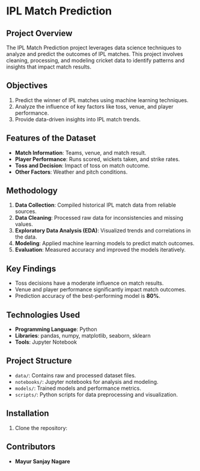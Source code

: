 # IPL Match Prediction

## Project Overview
The IPL Match Prediction project leverages data science techniques to analyze and predict the outcomes of IPL matches. This project involves cleaning, processing, and modeling cricket data to identify patterns and insights that impact match results.

## Objectives
1. Predict the winner of IPL matches using machine learning techniques.
2. Analyze the influence of key factors like toss, venue, and player performance.
3. Provide data-driven insights into IPL match trends.

## Features of the Dataset
- **Match Information**: Teams, venue, and match result.
- **Player Performance**: Runs scored, wickets taken, and strike rates.
- **Toss and Decision**: Impact of toss on match outcome.
- **Other Factors**: Weather and pitch conditions.

## Methodology
1. **Data Collection**: Compiled historical IPL match data from reliable sources.
2. **Data Cleaning**: Processed raw data for inconsistencies and missing values.
3. **Exploratory Data Analysis (EDA)**: Visualized trends and correlations in the data.
4. **Modeling**: Applied machine learning models to predict match outcomes.
5. **Evaluation**: Measured accuracy and improved the models iteratively.

## Key Findings
- Toss decisions have a moderate influence on match results.
- Venue and player performance significantly impact match outcomes.
- Prediction accuracy of the best-performing model is **80%**.

## Technologies Used
- **Programming Language**: Python
- **Libraries**: pandas, numpy, matplotlib, seaborn, sklearn
- **Tools**: Jupyter Notebook

## Project Structure
- `data/`: Contains raw and processed dataset files.
- `notebooks/`: Jupyter notebooks for analysis and modeling.
- `models/`: Trained models and performance metrics.
- `scripts/`: Python scripts for data preprocessing and visualization.

## Installation
1. Clone the repository:

## Contributors
- **Mayur Sanjay Nagare**
